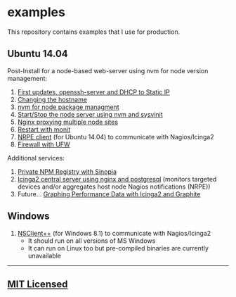 # examples

This repository contains examples that I use for production.

## Ubuntu 14.04

Post-Install for a node-based web-server using nvm for node version management:

  1. [First updates, openssh-server and DHCP to Static IP](https://github.com/jpfluger/examples/blob/master/ubuntu-14.04/updates-ssh-static-ip.md)
  2. [Changing the hostname](https://github.com/jpfluger/examples/blob/master/ubuntu-14.04/changing-hostname.md)
  3. [nvm for node package managment](https://github.com/jpfluger/examples/blob/master/ubuntu-14.04/nvm-for-node-package-management.md)
  4. [Start/Stop the node server using nvm and sysvinit](https://github.com/jpfluger/examples/blob/master/ubuntu-14.04/sysvinit-and-nvm.md)
  5. [Nginx proxying multiple node sites](https://github.com/jpfluger/examples/blob/master/ubuntu-14.04/nginx-proxy.md)
  6. [Restart with monit](https://github.com/jpfluger/examples/blob/master/ubuntu-14.04/monit-restart.md)
  7. [NRPE client](https://github.com/jpfluger/examples/blob/master/ubuntu-14.04/nagios-npre-client.md) (for Ubuntu 14.04) to communicate with Nagios/Icinga2
  8. [Firewall with UFW](https://github.com/jpfluger/examples/blob/master/ubuntu-14.04/ufw.md)

Additional services:

  1. [Private NPM Registry with Sinopia](https://github.com/jpfluger/examples/blob/master/ubuntu-14.04/sinopia.md)
  2. [Icinga2 central server using nginx and postgresql](https://github.com/jpfluger/examples/blob/master/ubuntu-14.04/icinga2-server.md)  (monitors targeted devices and/or aggregates host node Nagios notifications (NRPE))
  3. Future... [Graphing Performance Data with Icinga2 and Graphite](https://github.com/jpfluger/examples/blob/master/ubuntu-14.04/icinga2-graphite.md)

## Windows

  1. [NSClient++](https://github.com/jpfluger/examples/blob/master/windows/nsclient-windows.md) (for Windows 8.1) to communicate with Nagios/Icinga2
     * It should run on all versions of MS Windows
     * It can run on Linux too but pre-compiled binaries are currently unavailable


---

## [MIT Licensed](LICENSE)
